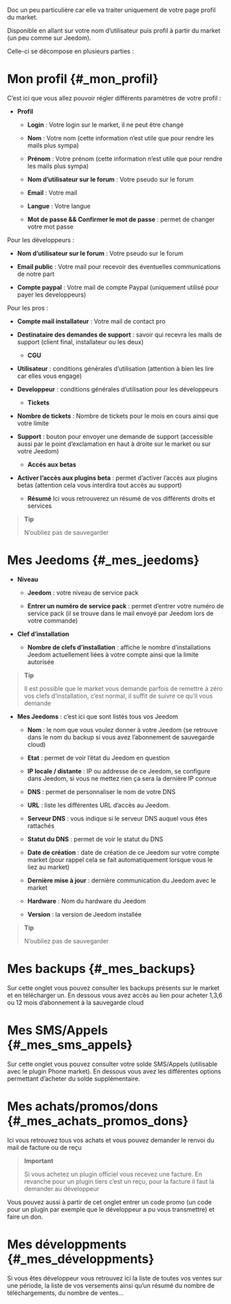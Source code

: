 Doc un peu particulière car elle va traiter uniquement de votre page
profil du market.

Disponible en allant sur votre nom d’utilisateur puis profil à partir du
market (un peu comme sur Jeedom).

Celle-ci se décompose en plusieurs parties :

Mon profil {#_mon_profil}
==========

C’est ici que vous allez pouvoir régler différents paramètres de votre
profil :

-   **Profil**

    -   **Login** : Votre login sur le market, il ne peut être changé

    -   **Nom** : Votre nom (cette information n’est utile que pour
        rendre les mails plus sympa)

    -   **Prénom** : Votre prénom (cette information n’est utile que
        pour rendre les mails plus sympa)

    -   **Nom d’utilisateur sur le forum** : Votre pseudo sur le forum

    -   **Email** : Votre mail

    -   **Langue** : Votre langue

    -   **Mot de passe && Confirmer le mot de passe** : permet de
        changer votre mot passe

Pour les développeurs :

-   **Nom d’utilisateur sur le forum** : Votre pseudo sur le forum

-   **Email public** : Votre mail pour recevoir des éventuelles
    communications de notre part

-   **Compte paypal** : Votre mail de compte Paypal (uniquement utilisé
    pour payer les developpeurs)

Pour les pros :

-   **Compte mail installateur** : Votre mail de contact pro

-   **Destinataire des demandes de support** : savoir qui recevra les
    mails de support (client final, installateur ou les deux)

    -   **CGU**

-   **Utilisateur** : conditions générales d’utilisation (attention à
    bien les lire car elles vous engage)

-   **Developpeur** : conditions générales d’utilisation pour les
    développeurs

    -   **Tickets**

-   **Nombre de tickets** : Nombre de tickets pour le mois en cours
    ainsi que votre limite

-   **Support** : bouton pour envoyer une demande de support (accessible
    aussi par le point d’exclamation en haut à droite sur le market ou
    sur votre Jeedom)

    -   **Accés aux betas**

-   **Activer l’accès aux plugins beta** : permet d’activer l’accès aux
    plugins betas (attention cela vous interdira tout accès au support)

    -   **Résumé** Ici vous retrouverez un résumé de vos différents
        droits et services

> **Tip**
>
> N’oubliez pas de sauvegarder

Mes Jeedoms {#_mes_jeedoms}
===========

-   **Niveau**

    -   **Jeedom** : votre niveau de service pack

    -   **Entrer un numéro de service pack** : permet d’entrer votre
        numéro de service pack (il se trouve dans le mail envoyé par
        Jeedom lors de votre commande)

-   **Clef d’installation**

    -   **Nombre de clefs d’installation** : affiche le nombre
        d’installations Jeedom actuellement liées à votre compte ainsi
        que la limite autorisée

> **Tip**
>
> Il est possible que le market vous demande parfois de remettre à zéro
> vos clefs d’installation, c’est normal, il suffit de suivre ce qu’il
> vous demande

-   **Mes Jeedoms** : c’est ici que sont listés tous vos Jeedom

    -   **Nom** : le nom que vous voulez donner à votre Jeedom (se
        retrouve dans le nom du backup si vous avez l’abonnement de
        sauvegarde cloud)

    -   **Etat** : permet de voir l’état du Jeedom en question

    -   **IP locale / distante** : IP ou addresse de ce Jeedom, se
        configure dans Jeedom, si vous ne mettez rien ça sera la
        dernière IP connue

    -   **DNS** : permet de personnaliser le nom de votre DNS

    -   **URL** : liste les différentes URL d’accès au Jeedom.

    -   **Serveur DNS** : vous indique si le serveur DNS auquel vous
        êtes rattachés

    -   **Statut du DNS** : permet de voir le statut du DNS

    -   **Date de création** : date de création de ce Jeedom sur votre
        compte market (pour rappel cela se fait automatiquement lorsque
        vous le liez au market)

    -   **Dernière mise à jour** : dernière communication du Jeedom avec
        le market

    -   **Hardware** : Nom du hardware du Jeedom

    -   **Version** : la version de Jeedom installée

> **Tip**
>
> N’oubliez pas de sauvegarder

Mes backups {#_mes_backups}
===========

Sur cette onglet vous pouvez consulter les backups présents sur le
market et en télécharger un. En dessous vous avez accès au lien pour
acheter 1,3,6 ou 12 mois d’abonnement à la sauvegarde cloud

Mes SMS/Appels {#_mes_sms_appels}
==============

Sur cette onglet vous pouvez consulter votre solde SMS/Appels
(utilisable avec le plugin Phone market). En dessous vous avez les
différentes options permettant d’acheter du solde supplémentaire.

Mes achats/promos/dons {#_mes_achats_promos_dons}
======================

Ici vous retrouvez tous vos achats et vous pouvez demander le renvoi du
mail de facture ou de reçu

> **Important**
>
> Si vous achetez un plugin officiel vous recevez une facture. En
> revanche pour un plugin tiers c’est un reçu, pour la facture il faut
> la demander au développeur

Vous pouvez aussi à partir de cet onglet entrer un code promo (un code
pour un plugin par exemple que le développeur a pu vous transmettre) et
faire un don.

Mes développments {#_mes_développments}
=================

Si vous êtes développeur vous retrouvez ici la liste de toutes vos
ventes sur une période, la liste de vos versements ainsi qu’un résumé du
nombre de téléchargements, du nombre de ventes…​
